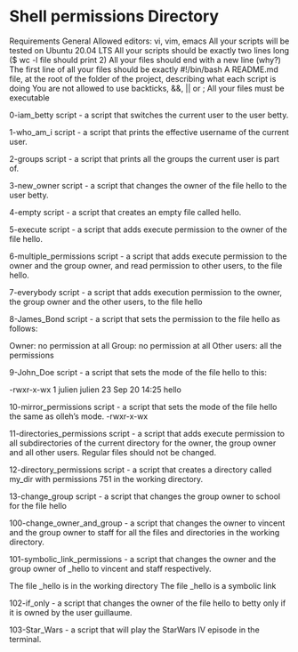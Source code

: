 # Shell permissions Directory

Requirements
General
Allowed editors: vi, vim, emacs
All your scripts will be tested on Ubuntu 20.04 LTS
All your scripts should be exactly two lines long ($ wc -l file should print 2)
All your files should end with a new line (why?)
The first line of all your files should be exactly #!/bin/bash
A README.md file, at the root of the folder of the project, describing what each script is doing
You are not allowed to use backticks, &&, || or ;
All your files must be executable


0-iam_betty script - a script that switches the current user to the user betty.

1-who_am_i script - a script that prints the effective username of the current user.

2-groups script - a script that prints all the groups the current user is part of.

3-new_owner script -  a script that changes the owner of the file hello to the user betty.

4-empty script - a script that creates an empty file called hello.

5-execute script - a script that adds execute permission to the owner of the file hello.

6-multiple_permissions script - a script that adds execute permission to the owner and the group owner, and read permission to other users, to the file hello.

7-everybody script - a script that adds execution permission to the owner, the group owner and the other users, to the file hello

8-James_Bond script -  a script that sets the permission to the file hello as follows:

Owner: no permission at all
Group: no permission at all
Other users: all the permissions

9-John_Doe script - a script that sets the mode of the file hello to this:

-rwxr-x-wx 1 julien julien 23 Sep 20 14:25 hello

10-mirror_permissions script - a script that sets the mode of the file hello the same as olleh’s mode. -rwxr-x-wx

11-directories_permissions script - a script that adds execute permission to all subdirectories of the current directory for the owner, the group owner and all other users. Regular files should not be changed.

12-directory_permissions script - a script that creates a directory called my_dir with permissions 751 in the working directory.

13-change_group script - a script that changes the group owner to school for the file hello

100-change_owner_and_group - a script that changes the owner to vincent and the group owner to staff for all the files and directories in the working directory.

101-symbolic_link_permissions -  a script that changes the owner and the group owner of _hello to vincent and staff respectively.

The file _hello is in the working directory
The file _hello is a symbolic link

102-if_only -   a script that changes the owner of the file hello to betty only if it is owned by the user guillaume.

103-Star_Wars -  a script that will play the StarWars IV episode in the terminal.
